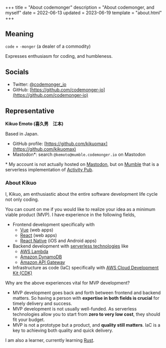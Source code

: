 +++
title = "About codemonger"
description = "About codemonger, and myself"
date = 2022-06-13
updated = 2023-06-19
template = "about.html"
+++

## Meaning

`code` + `-monger` (a dealer of a commodity)

Expresses enthusiasm for coding, and humbleness.

## Socials

- Twitter: [@codemonger_io](https://twitter.com/codemonger_io)
- GitHub: [https://github.com/codemonger-io](https://github.com/codemonger-io)

## Representative

**Kikuo Emoto (喜久男　江本)**

Based in Japan.

- GitHub profile: [https://github.com/kikuomax](https://github.com/kikuomax)
- Mastodon*: search `@kemoto@mumble.codemonger.io` on Mastodon

\* My account is not actually hosted on [Mastodon](https://joinmastodon.org/), but on [Mumble](../product/mumble/) that is a serverless implementation of [Activity Pub](https://activitypub.rocks).

### About Kikuo

I, Kikuo, am enthusiastic about the entire software development life cycle not only coding.

You can count on me if you would like to realize your idea as a minimum viable product (MVP).
I have experience in the following fields,
- Frontend development specifically with
    - [Vue](https://vuejs.org) (web apps)
    - [React](https://reactjs.org) (web apps)
    - [React Native](https://reactnative.dev) (iOS and Android apps)
- Backend development with [serverless technologies](https://aws.amazon.com/serverless/) like
    - [AWS Lambda](https://aws.amazon.com/lambda/)
    - [Amazon DynamoDB](https://aws.amazon.com/dynamodb/)
    - [Amazon API Gateway](https://aws.amazon.com/api-gateway/)
- Infrastructure as code (IaC) specifically with [AWS Cloud Development Kit (CDK)](https://aws.amazon.com/cdk/)

Why are the above experiences vital for MVP development?
- MVP development goes back and forth between frontend and backend matters.
  So having a person with **expertise in both fields is crucial** for timely delivery and success.
- MVP development is not usually well-funded.
  As serverless technologies allow you to start from **zero to very low cost**, they should fit your budget.
- MVP is not a prototype but a product, and **quality still matters**.
  IaC is a key to achieving both quality and quick delivery.

I am also a learner, currently learning [Rust](https://www.rust-lang.org).